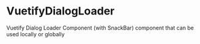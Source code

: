 # VuetifyDialogLoader
Vuetify Dialog Loader Component (with SnackBar) component that can be used locally or globally
